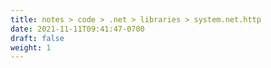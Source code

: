 ```yaml
---
title: notes > code > .net > libraries > system.net.http
date: 2021-11-11T09:41:47-0700
draft: false
weight: 1
---
```

